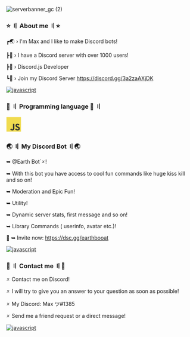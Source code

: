 ![serverbanner_gc (2)](https://user-images.githubusercontent.com/91845380/144060965-0541b295-516e-4f44-9b76-054da211e61f.jpg)

<h3 align="left">⭐️ 〢 About me 〢⭐️</h3>
<p align="left">
  
  
┏🌏 › I'm Max and I like to make Discord bots!

┣👤 › I have a Discord server with over 1000 users!

┣🔨 › Discord.js Developer

┗📌 › Join my Discord Server https://discord.gg/3a2zaAXjDK
  
 <p align="left"> <a href="https://cdn.discordapp.com/attachments/835255847927414845/915248566199533628/max_pb.jpg" target="_blank" rel="noreferrer"> <img src="https://cdn.discordapp.com/attachments/835255847927414845/915248566199533628/max_pb.jpg" alt="javascript" width="70" height="60"/> </a> </p>


<h3 align="left">👾 〢 Programming language 👾 〢</h3>
<p align="left"> <a href="https://developer.mozilla.org/en-US/docs/Web/JavaScript" target="_blank" rel="noreferrer"> <img src="https://raw.githubusercontent.com/devicons/devicon/master/icons/javascript/javascript-original.svg" alt="javascript" width="40" height="40"/> </a> </p>


<h3 align="left">🌏 〢 My Discord Bot 〢🌏</h3>
<p align="left">
  
➥ @Earth Bot`🗴!  
  
➥ With this bot you have access to cool fun commands like huge kiss kill and so on!
  
➥ Moderation and Epic Fun!
  
➥ Utility!
  
➥ Dynamic server stats, first message and so on!
  
➥ Library Commands ( userinfo, avatar etc.)!
  
🔗 ➥ Invite now: https://dsc.gg/earthbooat
  
  
<p align="left"> <a href="https://cdn.discordapp.com/attachments/835255847927414845/915248678594310194/PicsArt_10-08-01.58.09_2.jpg" target="_blank" rel="noreferrer"> <img src="https://cdn.discordapp.com/attachments/835255847927414845/915248678594310194/PicsArt_10-08-01.58.09_2.jpg" alt="javascript" width="40" height="40"/> </a> </p>


<h3 align="left">📧 〢 Contact me 〢📧</h3>
<p align="left">
  
🗴 Contact me on Discord!
  
🗴 I will try to give you an answer to your question as soon as possible!
  
🗴 My Discord: Max ツ#1385
  
🗴 Send me a friend request or a direct message!
  
<p align="left"> <a href="https://www.linuxadictos.com/wp-content/uploads/discord.jpg" target="_blank" rel="noreferrer"> <img src="https://www.linuxadictos.com/wp-content/uploads/discord.jpg" alt="javascript" width="400" height="200"/> </a> </p>



  
  

  
  
  
 
  
  
  
  








